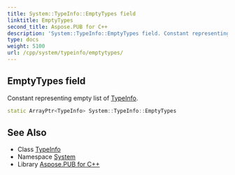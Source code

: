 ```yaml
---
title: System::TypeInfo::EmptyTypes field
linktitle: EmptyTypes
second_title: Aspose.PUB for C++
description: 'System::TypeInfo::EmptyTypes field. Constant representing empty list of TypeInfo in C++.'
type: docs
weight: 5100
url: /cpp/system/typeinfo/emptytypes/
---
```

## EmptyTypes field


Constant representing empty list of [TypeInfo](../).

```cpp
static ArrayPtr<TypeInfo> System::TypeInfo::EmptyTypes
```

## See Also

* Class [TypeInfo](../)
* Namespace [System](../../)
* Library [Aspose.PUB for C++](../../../)
